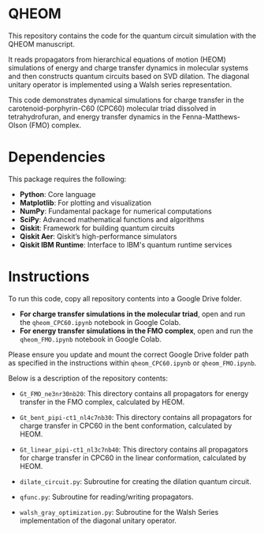# QHEOM
This repository contains the code for the quantum circuit simulation with the QHEOM manuscript.

It reads propagators from hierarchical equations of motion (HEOM) simulations of energy and charge transfer dynamics in molecular systems and then constructs quantum circuits based on SVD dilation. 
The diagonal unitary operator is implemented using a Walsh series representation. 

This code demonstrates dynamical simulations for charge transfer in the carotenoid-porphyrin-C60 (CPC60) molecular triad dissolved in tetrahydrofuran, and energy transfer dynamics in the Fenna-Matthews-Olson (FMO) complex.

# Dependencies
This package requires the following:
- **Python**: Core language
- **Matplotlib**: For plotting and visualization
- **NumPy**: Fundamental package for numerical computations
- **SciPy**: Advanced mathematical functions and algorithms
- **Qiskit**: Framework for building quantum circuits
- **Qiskit Aer**: Qiskit’s high-performance simulators
- **Qiskit IBM Runtime**: Interface to IBM's quantum runtime services

# Instructions
To run this code, copy all repository contents into a Google Drive folder.

- **For charge transfer simulations in the molecular triad**, open and run the `qheom_CPC60.ipynb` notebook in Google Colab.
- **For energy transfer simulations in the FMO complex**, open and run the `qheom_FMO.ipynb` notebook in Google Colab.

Please ensure you update and mount the correct Google Drive folder path as specified in the instructions within `qheom_CPC60.ipynb` or `qheom_FMO.ipynb`.

Below is a description of the repository contents:

- `Gt_FMO_ne3nr30nb20`: This directory contains all propagators for energy transfer in the FMO complex, calculated by HEOM.
- `Gt_bent_pipi-ct1_nl4c7nb30`: This directory contains all propagators for charge transfer in CPC60 in the bent conformation, calculated by HEOM.
- `Gt_linear_pipi-ct1_nl3c7nb40`: This directory contains all propagators for charge transfer in CPC60 in the linear conformation, calculated by HEOM.

- `dilate_circuit.py`: Subroutine for creating the dilation quantum circuit.

- `qfunc.py`: Subroutine for reading/writing propagators.

- `walsh_gray_optimization.py`: Subroutine for the Walsh Series implementation of the diagonal unitary operator.
